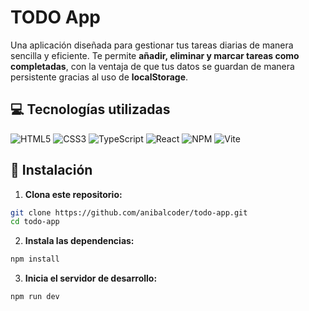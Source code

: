 # TODO App

Una aplicación diseñada para gestionar tus tareas diarias de manera sencilla y eficiente. Te permite **añadir, eliminar y marcar tareas como completadas**, con la ventaja de que tus datos se guardan de manera persistente gracias al uso de **localStorage**.

## 💻 Tecnologías utilizadas

![HTML5](https://img.shields.io/badge/html5-%23E34F26.svg?style=for-the-badge&logo=html5&logoColor=white)
![CSS3](https://img.shields.io/badge/css3-%231572B6.svg?style=for-the-badge&logo=css3&logoColor=white)
![TypeScript](https://img.shields.io/badge/typescript-%23007ACC.svg?style=for-the-badge&logo=typescript&logoColor=white)
![React](https://img.shields.io/badge/react-%2320232a.svg?style=for-the-badge&logo=react&logoColor=%2361DAFB)
![NPM](https://img.shields.io/badge/NPM-%23CB3837.svg?style=for-the-badge&logo=npm&logoColor=white)
![Vite](https://img.shields.io/badge/vite-%23646CFF.svg?style=for-the-badge&logo=vite&logoColor=white)

## 🔧 Instalación

1. **Clona este repositorio:**

```bash
git clone https://github.com/anibalcoder/todo-app.git
cd todo-app
```

2. **Instala las dependencias:**

```bash
npm install
```

3. **Inicia el servidor de desarrollo:**

```bash
npm run dev
```